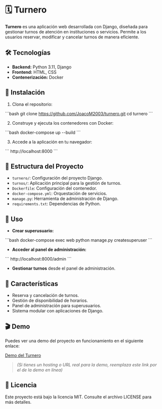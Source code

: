 # 🗓️ Turnero

**Turnero** es una aplicación web desarrollada con Django, diseñada para gestionar turnos de atención en instituciones o servicios. Permite a los usuarios reservar, modificar y cancelar turnos de manera eficiente.

## 🛠️ Tecnologías

- **Backend:** Python 3.11, Django
- **Frontend:** HTML, CSS
- **Contenerización:** Docker

## 🚀 Instalación

1. Clona el repositorio:

\`\`\`bash
git clone https://github.com/JoacoM2003/turnero.git
cd turnero
\`\`\`

2. Construye y ejecuta los contenedores con Docker:

\`\`\`bash
docker-compose up --build
\`\`\`

3. Accede a la aplicación en tu navegador:

\`\`\`
http://localhost:8000
\`\`\`

## 🔧 Estructura del Proyecto

- `turnero/`: Configuración del proyecto Django.
- `turnos/`: Aplicación principal para la gestión de turnos.
- `Dockerfile`: Configuración del contenedor.
- `docker-compose.yml`: Orquestación de servicios.
- `manage.py`: Herramienta de administración de Django.
- `requirements.txt`: Dependencias de Python.

## 🧪 Uso

- **Crear superusuario:**

\`\`\`bash
docker-compose exec web python manage.py createsuperuser
\`\`\`

- **Acceder al panel de administración:**

\`\`\`
http://localhost:8000/admin
\`\`\`

- **Gestionar turnos** desde el panel de administración.

## 🌟 Características

- Reserva y cancelación de turnos.
- Gestión de disponibilidad de horarios.
- Panel de administración para superusuarios.
- Sistema modular con aplicaciones de Django.

## 🎬 Demo

Puedes ver una demo del proyecto en funcionamiento en el siguiente enlace:

[Demo del Turnero](https://turnero-h9a9.onrender.com/)  

> *(Si tienes un hosting o URL real para la demo, reemplaza este link por el de la demo en línea)*

## 📄 Licencia

Este proyecto está bajo la licencia MIT. Consulte el archivo LICENSE para más detalles.